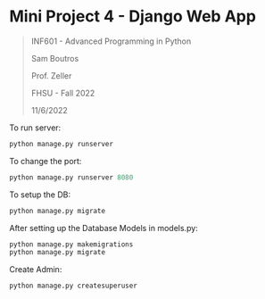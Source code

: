 # Mini Project 4 - Django Web App
>INF601 - Advanced Programming in Python
> 
>Sam Boutros
> 
> Prof. Zeller
> 
>FHSU - Fall 2022
>
>11/6/2022
>
To run server:
```python
python manage.py runserver
```
To change the port:
```python 
python manage.py runserver 8080
```
To setup the DB:
```python
python manage.py migrate
```
After setting up the Database Models in models.py:
```python
python manage.py makemigrations
python manage.py migrate
```
Create Admin:
```python
python manage.py createsuperuser
```




